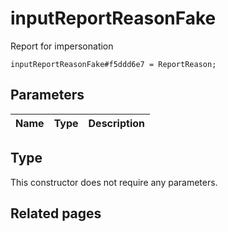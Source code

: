 # inputReportReasonFake
Report for impersonation

```
inputReportReasonFake#f5ddd6e7 = ReportReason;
```

## Parameters
| Name | Type | Description |
| ---- | :----: | ----------- |


## Type
This constructor does not require any parameters.

## Related pages
